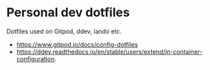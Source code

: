 # Personal dev dotfiles

Dotfiles used on Gitpod, ddev, lando etc.

- https://www.gitpod.io/docs/config-dotfiles
- https://ddev.readthedocs.io/en/stable/users/extend/in-container-configuration.